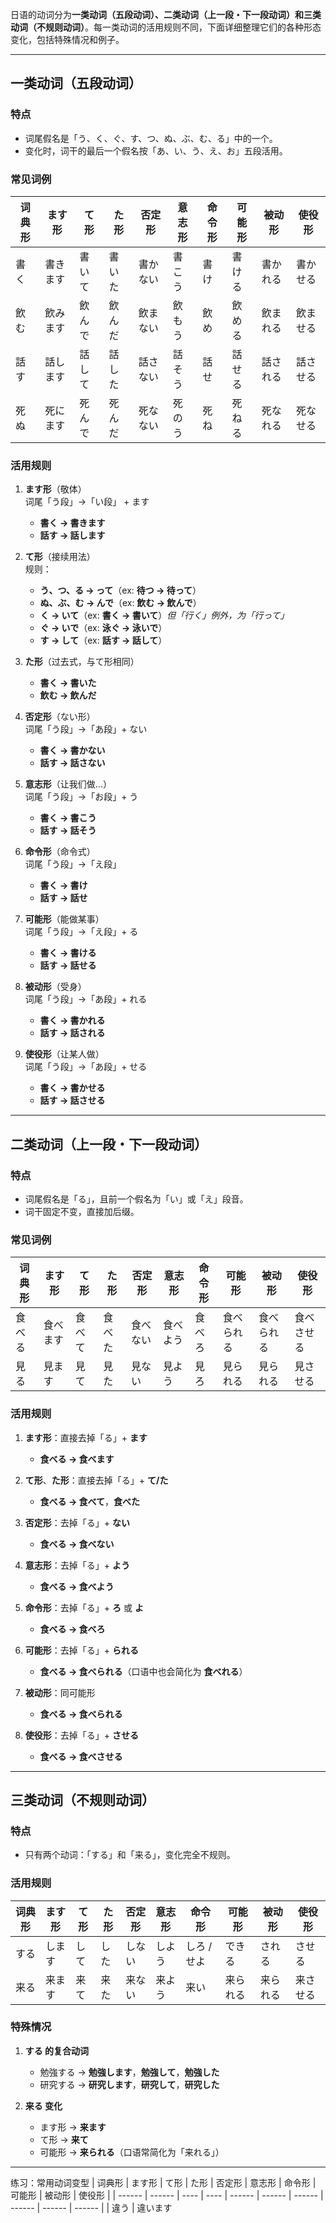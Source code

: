 ﻿日语的动词分为**一类动词（五段动词）、二类动词（上一段・下一段动词）和三类动词（不规则动词）**。每一类动词的活用规则不同，下面详细整理它们的各种形态变化，包括特殊情况和例子。

---

## **一类动词（五段动词）**
### **特点**
- 词尾假名是「う、く、ぐ、す、つ、ぬ、ぶ、む、る」中的一个。
- 变化时，词干的最后一个假名按「あ、い、う、え、お」五段活用。

### **常见词例**
| 词典形 | ます形   | て形   | た形   | 否定形   | 意志形 | 命令形 | 可能形 | 被动形   | 使役形   |
| ------ | -------- | ------ | ------ | -------- | ------ | ------ | ------ | -------- | -------- |
| 書く   | 書きます | 書いて | 書いた | 書かない | 書こう | 書け   | 書ける | 書かれる | 書かせる |
| 飲む   | 飲みます | 飲んで | 飲んだ | 飲まない | 飲もう | 飲め   | 飲める | 飲まれる | 飲ませる |
| 話す   | 話します | 話して | 話した | 話さない | 話そう | 話せ   | 話せる | 話される | 話させる |
| 死ぬ   | 死にます | 死んで | 死んだ | 死なない | 死のう | 死ね   | 死ねる | 死なれる | 死なせる |

### **活用规则**
1. **ます形**（敬体）  
   词尾「う段」→「い段」 + ます  
   - **書く → 書きます**
   - **話す → 話します**
  
2. **て形**（接续用法）  
   规则：
   - **う、つ、る → って**（ex: **待つ → 待って**）
   - **ぬ、ぶ、む → んで**（ex: **飲む → 飲んで**）
   - **く → いて**（ex: **書く → 書いて**）*但「行く」例外，为「行って」*
   - **ぐ → いで**（ex: **泳ぐ → 泳いで**）
   - **す → して**（ex: **話す → 話して**）

3. **た形**（过去式，与て形相同）  
   - **書く → 書いた**  
   - **飲む → 飲んだ**

4. **否定形**（ない形）  
   词尾「う段」→「あ段」+ ない  
   - **書く → 書かない**  
   - **話す → 話さない**

5. **意志形**（让我们做...）  
   词尾「う段」→「お段」+ う  
   - **書く → 書こう**  
   - **話す → 話そう**

6. **命令形**（命令式）  
   词尾「う段」→「え段」  
   - **書く → 書け**  
   - **話す → 話せ**

7. **可能形**（能做某事）  
   词尾「う段」→「え段」+ る  
   - **書く → 書ける**  
   - **話す → 話せる**

8. **被动形**（受身）  
   词尾「う段」→「あ段」+ れる  
   - **書く → 書かれる**  
   - **話す → 話される**

9. **使役形**（让某人做）  
   词尾「う段」→「あ段」+ せる  
   - **書く → 書かせる**  
   - **話す → 話させる**

---

## **二类动词（上一段・下一段动词）**
### **特点**
- 词尾假名是「る」，且前一个假名为「い」或「え」段音。
- 词干固定不变，直接加后缀。

### **常见词例**
| 词典形 | ます形   | て形   | た形   | 否定形   | 意志形   | 命令形 | 可能形     | 被动形     | 使役形     |
| ------ | -------- | ------ | ------ | -------- | -------- | ------ | ---------- | ---------- | ---------- |
| 食べる | 食べます | 食べて | 食べた | 食べない | 食べよう | 食べろ | 食べられる | 食べられる | 食べさせる |
| 見る   | 見ます   | 見て   | 見た   | 見ない   | 見よう   | 見ろ   | 見られる   | 見られる   | 見させる   |

### **活用规则**
1. **ます形**：直接去掉「る」+ **ます**  
   - **食べる → 食べます**

2. **て形**、**た形**：直接去掉「る」+ **て/た**  
   - **食べる → 食べて**，**食べた**

3. **否定形**：去掉「る」+ **ない**  
   - **食べる → 食べない**

4. **意志形**：去掉「る」+ **よう**  
   - **食べる → 食べよう**

5. **命令形**：去掉「る」+ **ろ** 或 **よ**  
   - **食べる → 食べろ**

6. **可能形**：去掉「る」+ **られる**  
   - **食べる → 食べられる**（口语中也会简化为 **食べれる**）

7. **被动形**：同可能形  
   - **食べる → 食べられる**

8. **使役形**：去掉「る」+ **させる**  
   - **食べる → 食べさせる**

---

## **三类动词（不规则动词）**
### **特点**
- 只有两个动词：「する」和「来る」，变化完全不规则。

### **活用规则**
| 词典形 | ます形 | て形 | た形 | 否定形 | 意志形 | 命令形      | 可能形   | 被动形   | 使役形   |
| ------ | ------ | ---- | ---- | ------ | ------ | ----------- | -------- | -------- | -------- |
| する   | します | して | した | しない | しよう | しろ / せよ | できる   | される   | させる   |
| 来る   | 来ます | 来て | 来た | 来ない | 来よう | 来い        | 来られる | 来られる | 来させる |

### **特殊情况**
1. **する 的复合动词**
   - 勉強する → **勉強します**，**勉強して**，**勉強した**
   - 研究する → **研究します**，**研究して**，**研究した**
  
2. **来る 变化**
   - ます形 → **来ます**
   - て形 → **来て**
   - 可能形 → **来られる**（口语常简化为「来れる」）

---

练习：常用动词变型
| 词典形 | ます形 | て形 | た形 | 否定形 | 意志形 | 命令形 | 可能形 | 被动形 | 使役形 |
| ------ | ------ | ---- | ---- | ------ | ------ | ------ | ------ | ------ | ------ |
| 違う | 違います 